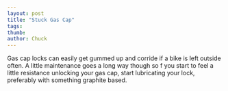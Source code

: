 ```yaml
---
layout: post
title: "Stuck Gas Cap"
tags: 
thumb: 
author: Chuck
---
```


Gas cap locks can easily get gummed up and corride if a bike is left outside often.  A little maintenance goes a long way though so  f you start to feel a little resistance unlocking your gas cap, start lubricating your lock, preferably with something graphite based.